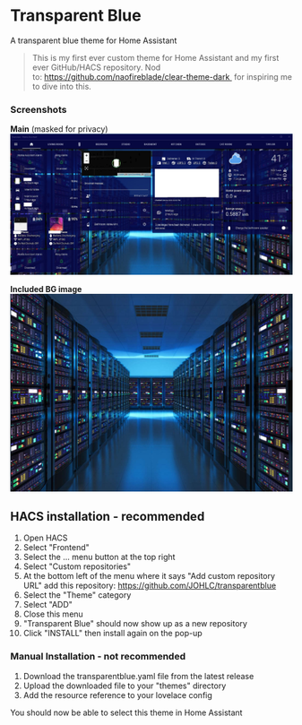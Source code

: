 # Transparent Blue
A transparent blue theme for Home Assistant 
> This is my first ever custom theme for Home Assistant and my first ever GitHub/HACS repository. 
Nod to: https://github.com/naofireblade/clear-theme-dark 
for inspiring me to dive into this.

### Screenshots
**Main** (masked for privacy)
![1](https://github.com/JOHLC/transparentblue/blob/main/images/screenshots/sc1.jpg?raw=true)

**Included BG image**
![2](https://github.com/JOHLC/transparentblue/blob/main/images/transparentblue-1.jpg?raw=true)

## HACS installation - recommended 
1. Open HACS
2. Select "Frontend"
3. Select the ... menu button at the top right
4. Select "Custom repositories"
5. At the bottom left of the menu where it says "Add custom repository URL" add this repository: https://github.com/JOHLC/transparentblue
6. Select the "Theme" category
7. Select "ADD"
8. Close this menu
9. "Transparent Blue" should now show up as a new repository
10. Click "INSTALL" then install again on the pop-up

### Manual Installation - not recommended 
1. Download the transparentblue.yaml file from the latest release
2. Upload the downloaded file to your "themes" directory
3. Add the resource reference to your lovelace config

You should now be able to select this theme in Home Assistant
